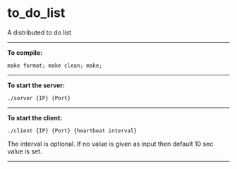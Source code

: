 # to_do_list
A distributed to do list

---

**To compile:**

`make format; make clean; make;`

---

**To start the server:**

`./server {IP} {Port}`

---

**To start the client:**

`./client {IP} {Port} {heartbeat interval}`

The interval is optional. If no value is given as input then default 10 sec value is set.

---
